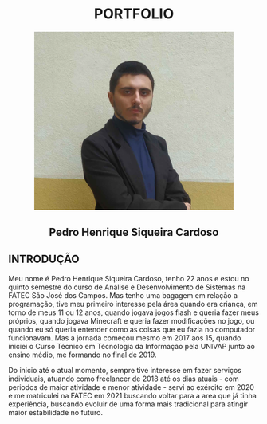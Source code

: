 <div align="center">
  
# PORTFOLIO

<img src="pedro.png" alt="Foto minha" width="400"/>

## Pedro Henrique Siqueira Cardoso
</div>


## INTRODUÇÃO
Meu nome é Pedro Henrique Siqueira Cardoso, tenho 22 anos e estou no quinto semestre do curso de Análise e Desenvolvimento de Sistemas na FATEC São José dos Campos. Mas tenho uma bagagem em relação a programação, tive meu primeiro interesse pela área quando era criança, em torno de meus 11 ou 12 anos, quando jogava jogos flash e queria fazer meus próprios, quando jogava Minecraft e queria fazer modificações no jogo, ou quando eu só queria entender como as coisas que eu fazia no computador funcionavam. Mas a jornada começou mesmo em 2017 aos 15, quando iniciei o Curso Técnico em Técnologia da Informação pela UNIVAP junto ao ensino médio, me formando no final de 2019.  

Do inicio até o atual momento, sempre tive interesse em fazer serviços individuais, atuando como freelancer de 2018 até os dias atuais - com periodos de maior atividade e menor atividade - servi ao exército em 2020 e me matriculei na FATEC em 2021 buscando voltar para a area que já tinha experiência, buscando evoluir de uma forma mais tradicional para atingir maior estabilidade no futuro.
